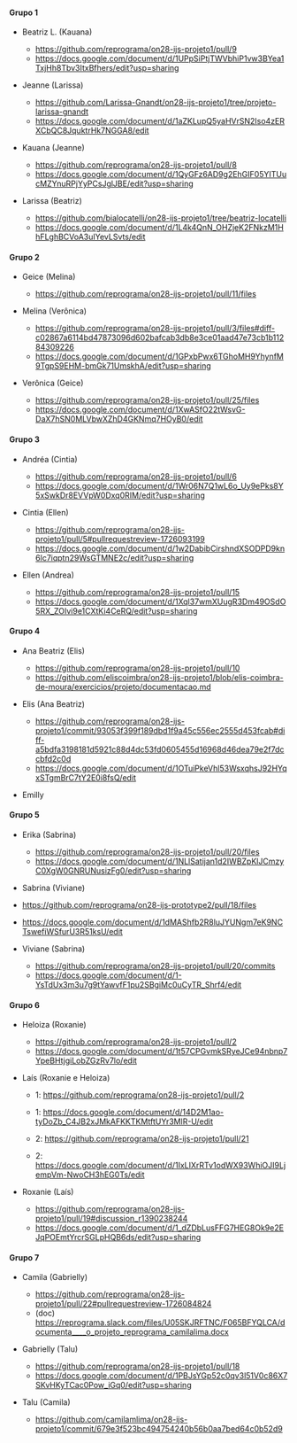 #### Grupo 1
- Beatriz L. (Kauana)
  - https://github.com/reprograma/on28-ijs-projeto1/pull/9
  - https://docs.google.com/document/d/1UPpSiPtjTWVbhiP1vw3BYea1TxjHh8Tbv3ItxBfhers/edit?usp=sharing

- Jeanne (Larissa)
  - https://github.com/Larissa-Gnandt/on28-ijs-projeto1/tree/projeto-larissa-gnandt
  - https://docs.google.com/document/d/1aZKLupQ5yaHVrSN2Iso4zERXCbQC8JquktrHk7NGGA8/edit

- Kauana (Jeanne)
  - https://github.com/reprograma/on28-ijs-projeto1/pull/8
  - https://docs.google.com/document/d/1QyGFz6AD9g2EhGIF05YITUucMZYnuRPjYyPCsJglJBE/edit?usp=sharing

- Larissa (Beatriz)
  - https://github.com/bialocatelli/on28-ijs-projeto1/tree/beatriz-locatelli
  - https://docs.google.com/document/d/1L4k4QnN_OHZjeK2FNkzM1HhFLghBCVoA3uIYevLSvts/edit

#### Grupo 2
- Geice (Melina)
  - https://github.com/reprograma/on28-ijs-projeto1/pull/11/files

- Melina (Verônica)
  - https://github.com/reprograma/on28-ijs-projeto1/pull/3/files#diff-c02867a6114bd47873096d602bafcab3db8e3ce01aad47e73cb1b11284309226
  - https://docs.google.com/document/d/1GPxbPwx6TGhoMH9YhynfM9TgpS9EHM-bmGk71UmskhA/edit?usp=sharing

- Verônica (Geice)
  - https://github.com/reprograma/on28-ijs-projeto1/pull/25/files
  - https://docs.google.com/document/d/1XwASfO22tWsvG-DaX7hSN0MLVbwXZhD4GKNmq7HOyB0/edit

#### Grupo 3
- Andréa (Cintia)
  - https://github.com/reprograma/on28-ijs-projeto1/pull/6
  - https://docs.google.com/document/d/1Wr06N7Q1wL6o_Uy9ePks8Y5xSwkDr8EVVpW0Dxq0RIM/edit?usp=sharing

- Cintia (Ellen)
  - https://github.com/reprograma/on28-ijs-projeto1/pull/5#pullrequestreview-1726093199
  - https://docs.google.com/document/d/1w2DabibCirshndXSODPD9kn6lc7iqptn29WsGTMNE2c/edit?usp=sharing

- Ellen (Andrea)
  - https://github.com/reprograma/on28-ijs-projeto1/pull/15
  - https://docs.google.com/document/d/1Xql37wmXUugR3Dm49OSdO5RX_ZOIvi9e1CXtKi4CeRQ/edit?usp=sharing

#### Grupo 4
- Ana Beatriz (Elis)
  - https://github.com/reprograma/on28-ijs-projeto1/pull/10
  - https://github.com/eliscoimbra/on28-ijs-projeto1/blob/elis-coimbra-de-moura/exercicios/projeto/documentacao.md

- Elis (Ana Beatriz)
  - https://github.com/reprograma/on28-ijs-projeto1/commit/93053f399f189dbd1f9a45c556ec2555d453fcab#diff-a5bdfa3198181d5921c88d4dc53fd0605455d16968d46dea79e2f7dccbfd2c0d
  - https://docs.google.com/document/d/1OTuiPkeVhl53WsxqhsJ92HYqxSTgmBrC7tY2E0i8fsQ/edit

- Emilly

#### Grupo 5
- Erika (Sabrina)
  - https://github.com/reprograma/on28-ijs-projeto1/pull/20/files
  - https://docs.google.com/document/d/1NLlSatijan1d2IWBZpKlJCmzyC0XgW0GNRUNusizFg0/edit?usp=sharing

- Sabrina (Viviane)
-    https://github.com/reprograma/on28-ijs-prototype2/pull/18/files
- https://docs.google.com/document/d/1dMAShfb2R8luJYUNgm7eK9NCTswefiWSfurU3R51ksU/edit

- Viviane (Sabrina)
  - https://github.com/reprograma/on28-ijs-projeto1/pull/20/commits
  - https://docs.google.com/document/d/1-YsTdUx3m3u7g9tYawvfF1pu2SBgiMc0uCyTR_Shrf4/edit

#### Grupo 6
- Heloiza (Roxanie)
  - https://github.com/reprograma/on28-ijs-projeto1/pull/2
  - https://docs.google.com/document/d/1t57CPGvmkSRyeJCe94nbnp7YpeBHtjgiLobZGzRv7lo/edit

- Laís (Roxanie e Heloiza)
  - 1: https://github.com/reprograma/on28-ijs-projeto1/pull/2
  - 1: https://docs.google.com/document/d/14D2M1ao-tyDoZb_C4JB2xJMkAFKKTKMtftUYr3MlR-U/edit

  - 2: https://github.com/reprograma/on28-ijs-projeto1/pull/21
  - 2: https://docs.google.com/document/d/1IxLIXrRTv1odWX93WhiOJI9LjempVm-NwoCH3hEG0Ts/edit

- Roxanie (Laís)
  - https://github.com/reprograma/on28-ijs-projeto1/pull/19#discussion_r1390238244
  - https://docs.google.com/document/d/1_dZDbLusFFG7HEG8Ok9e2EJqPOEmtYrcrSGLpHQB6ds/edit?usp=sharing

#### Grupo 7
- Camila (Gabrielly)
  - https://github.com/reprograma/on28-ijs-projeto1/pull/22#pullrequestreview-1726084824
  - (doc) https://reprograma.slack.com/files/U05SKJRFTNC/F065BFYQLCA/documenta____o_projeto_reprograma_camilalima.docx

- Gabrielly (Talu)
  - https://github.com/reprograma/on28-ijs-projeto1/pull/18
  - https://docs.google.com/document/d/1PBJsYGp52c0qv3l51V0c86X7SKvHKyTCac0Pow_iGq0/edit?usp=sharing

- Talu (Camila)
  - https://github.com/camilamlima/on28-ijs-projeto1/commit/679e3f523bc494754240b56b0aa7bed64c0b52d9
